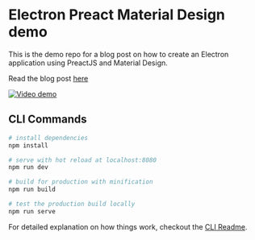 # Electron Preact Material Design demo

This is the demo repo for a blog post on how to create an Electron application using PreactJS and Material Design.

Read the blog post [here](https://medium.com/@cjus/desktop-apps-using-electron-preact-and-material-design-8161938624c6)

[![Video demo](https://youtu.be/A013Sp86sHE)](https://youtu.be/A013Sp86sHE)

## CLI Commands

``` bash
# install dependencies
npm install

# serve with hot reload at localhost:8080
npm run dev

# build for production with minification
npm run build

# test the production build locally
npm run serve
```

For detailed explanation on how things work, checkout the [CLI Readme](https://github.com/developit/preact-cli/blob/master/README.md).
